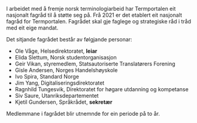 I arbeidet med å fremje norsk terminologiarbeid har Termportalen eit
nasjonalt fagråd til å støtte seg på. Frå 2021 er det etablert eit
nasjonalt fagråd for Termportalen. Fagrådet skal gje faglege og
strategiske råd i tråd med eit eige mandat.

Det sitjande fagrådet består av følgjande personar:
- Ole Våge, Helsedirektoratet, **leiar**
- Elida Slettum, Norsk studentorganisasjon
- Geir Vikan, styremedlem, Statsautoriserte Translatørers Forening
- Gisle Andersen, Norges Handelshøyskole
- Ivo Spira, Standard Norge
- Jim Yang, Digitaliseringsdirektoratet
- Ragnhild Tungesvik, Direktoratet for høgare utdanning og kompetanse
- Siv Saure, Utanriksdepartementet
- Kjetil Gundersen, Språkrådet, **sekretær**

Medlemmane i fagrådet blir utnemnde for ein periode på to år.
